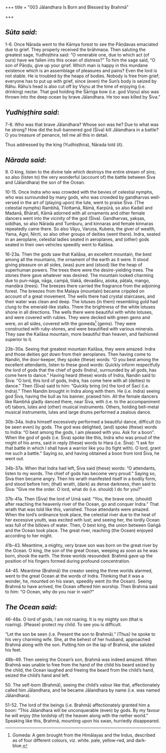 +++
title = "003 Jālandhara Is Born and Blessed by Brahmā"

+++
 

## *Sūta said*:

1-6. Once Nārada went to the Kāmya forest to see the Pāṇḍavas emaciated due to grief. They properly received the brāhmaṇa. Then saluting the greatest sage, Yudhiṣṭhira said: “O venerable one, due to which act (of ours) have we fallen into this ocean of distress?” To him the sage said, “O son of Pāṇḍu, give up your grief. Which man is happy in this mundane existence which is an assemblage of pleasures and pains? Even the lord is not stable. He is troubled by the heaps of bodies. Nobody is free from grief; everyone has to put up with grief, since (even) the Sun’s body is seized by Rāhu. Rāhu’s head is also cut off by Viṣṇu at the time of enjoying (i.e. drinking) nectar. That god holding the Śārṅga bow (i.e. god Viṣṇu) also was thrown into the deep ocean by brave Jālandhara. He too was killed by Śiva.”

## *Yudhiṣṭhira said*:

7-8. Who was that brave Jālandhara? Whose son was he? Due to what was he strong? How did the bull-bannered god (Śiva) kill Jālandhara in a battle? O you treasure of penance, tell me all this in detail.

Thus addressed by the king (Yudhiṣṭhira), Nārada told (it).

## *Nārada said*:

9\. O king, listen to the divine tale which destroys the entire stream of sins; so also (listen to) the very wonderful (account of) the battle between Śiva and (Jālandhara) the son of the Ocean.

10-15. Once Indra who was crowded with the bevies of celestial nymphs, who was surrounded by many gods, who was crowded by gandharvas well-versed in the art of (playing upon) the lute, went to praise Śiva. (The celestial nymphs) Rambhā, Tilottamā, Rāmā, Karpūrā, so also Kadalī and Madanā, Bhāratī, Kāmā adorned with all ornaments and other female dancers went into the vicinity of the god (Śiva). Gandharvas, yakṣas, siddhas, so also Nārada and Tumburu, and kinnaras and female kinnaras repeatedly came there. So also Vāyu, Varuṇa, Kubera, the giver of wealth, Yama, Agni, Nirṛti, so also other groups of deities (went there). Indra, seated in an aeroplane, celestial ladies seated in aeroplanes, and (other) gods seated in their own vehicles speedily went to Kailāsa.

16-23a. Then the gods saw that Kailāsa, an excellent mountain, the best among all the mountains, the ornament of the earth as it were. It stood giving pleasure on all sides, (was) pure and (stood) like the heap of superhuman powers. The trees there were the desire-yielding trees. The stones there gave whatever was desired. The mountain looked charming due to pun-nāga, nāga, campā, tilakā, devadāru, aśoka, pāṭala, mango, mandāra (trees). The breezes there carried the fragrance from the adjoining forest. The breezes from the Malaya (mountain) became crippled on account of a great movement. The wells there had crystal staircases, and their water was clean and deep. The lotuses (in them) resembling gold had clung to the emerald-like stalks. There the brightness of the white lotuses shone in all directions. The wells there were beautiful with white lotuses, and were covered with rubies. They were decked with green gems and were, on all sides, covered with the gomeda[^1] (gems). They were constructed with ruby-stones, and were beautified with various minerals. They saw the Kailāsa mountain, more beautiful than heaven, and fashioned superior to it.

[^1]:  Gomeda: A gem brought from the Himālayas and the Indus, described as of four different colours, viz. white. pale, yellow-red, and dark-blue.

23b-30a. Seeing that greatest mountain Kailāsa, they were amazed. Indra and those deities got down from their aeroplanes. Then having come to Nandin, the door-keeper, they spoke (these) words: “O you best among the excellent attendants, listen to these good words: Quickly inform respectfully the lord of gods that the chief of gods (Indra), surrounded by all gods, has come here to dance.” Having heard (these) words of Indra, Nandin said to Śiva: “O lord, this lord of gods, Indra, has come here with all (deities) to dance.” Then (Śiva) said to him: “Quickly bring (in) the lord of Śacī (i.e. Indra).” Then Nandin brought in Indra along with them. He (i.e. Indra) seeing god Śiva, having the bull as his banner, praised him. All the female dancers like Rambhā gladly danced there, near Śiva, with (i.e. to the accompaniment of) tabors, lutes and (other) musical instruments. Others, holding bell-metal musical instruments, lutes and large drums performed a zealous dance.

30b-34a. Indra himself excessively performed a beautiful dance, difficult (to be seen even) by gods. The god was delighted, (and) spoke (these) words to Indra: “O best among the gods, I am pleased with you. Ask for a boon”. When the god of gods (i.e. Śiva) spoke like this, Indra who was proud of the might of his arms, said in reply (these) words to Hara (i.e. Śiva): “I ask for that battle in which I shall have a warrior like you (to fight with). O lord, grant me such a battle.” Saying so, and having obtained a boon from lord Śiva, he went out.

34b-37a. When that Indra had left, Śiva said (these) words: “O attendants, listen to my words. The chief of gods has become very proud.” Saying so, Śiva then became angry. Then his wrath manifested itself in a bodily form, and stood before him; (that) wrath, (dark) as dense darkness, then said to Śiva: “Give me the order. O lord, what do (i.e. should) I do for you?”

37b-41a. Then (Śiva) the lord of Umā said: “You, the brave one, (should) after reaching the heavenly river of the Ocean, go and conquer Indra.” That wrath that was told like this, vanished. Those attendants were amazed. When the lord’s ordinance took place, the celestial river due to the heat of her excessive youth, was excited with lust; and seeing her, the lordly Ocean was full of the billows of water. Then, O best king, the union between Gaṅgā and the Ocean took place. The great river, reaching (the Ocean) enjoyed according to her might.

41b-43. Meantime, a mighty, very brave son was born on the great river by the Ocean. O king, the son of the great Ocean, weeping as soon as he was born, shook the earth. The three worlds resounded. Brahmā gave up the position of his fingers formed during profound concentration.

44-45. Meantime (Brahmā) the creator seeing the three worlds alarmed, went to the great Ocean at the words of Indra. Thinking that it was a wonder, he, mounted on his swan, speedily went (to the Ocean). Seeing Brahmā to have arrived, the Ocean offered him worship. Then Brahma said to him: “O Ocean, why do you roar in vain?”

## *The Ocean said*:

46-48a. O lord of gods, I am not roaring. It is my mighty son (that is roaring). (Please) protect my child. To see you is difficult.

“Let the son be seen (i.e. Present the son to Brahmā).” (Thus) he spoke to his very charming wife. She, at the behest of her husband, approached Brahmā along with the son. Putting him on the lap of Brahmā, she saluted his feet.

48b-49. Then seeing the Ocean’s son, Brahmā was indeed amazed. When Brahmā was unable to free from the hand of the child his beard seized by the child, the Ocean laughed and freeing the beard from the child’s hand, seized the child’s hand and left.

50\. The self-born (Brahmā), seeing the child’s valour like that, affectionately called him Jālandhara, and he became Jālandhara by name (i.e. was named Jālandhara).

51-52. The lord of the beings (i.e. Brahmā) affectionately granted him a boon: “This Jālandhara will be unconquerable (even) by gods. By my favour he will enjoy (the lordship of) the heaven along with the nether world.” Speaking like this, Brahmā, mounting upon his swan, hurriedly disappeared.



